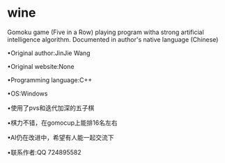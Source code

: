 # wine
Gomoku game (Five in a Row) playing program witha strong artificial intelligence algorithm. Documented in author's native language (Chinese)

•Original author:JinJie Wang

•Original website:None

•Programming language:C++

•OS:Windows

•使用了pvs和迭代加深的五子棋

•棋力不错，在gomocup上能排16名左右

•AI仍在改进中，希望有人能一起交流下

•联系作者:QQ 724895582

